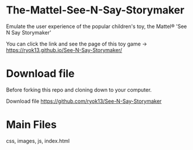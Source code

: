 # The-Mattel-See-N-Say-Storymaker
Emulate the user experience of the popular children's toy, the Mattel® 'See N Say Storymaker' 

You can click the link and see the page of this toy game → https://ryok13.github.io/See-N-Say-Storymaker/

# Download file

Before forking this repo and cloning down to your computer.

Download file https://github.com/ryok13/See-N-Say-Storymaker

# Main Files

css, images, js, index.html
